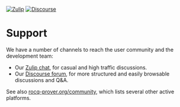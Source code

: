 [![Zulip][zulip-badge]][zulip-link]
[![Discourse][discourse-badge]][discourse-link]

[discourse-badge]: https://img.shields.io/badge/Discourse-forum-informational.svg
[discourse-link]: https://discourse.rocq-prover.org/

[zulip-badge]: https://img.shields.io/badge/Zulip-chat-informational.svg
[zulip-link]: https://rocq-prover.zulipchat.com/

# Support #

<!-- content copied verbatim from "Questions and discussion" in README.md -->

We have a number of channels to reach the user community and the
development team:

- Our [Zulip chat][zulip-link], for casual and high traffic discussions.
- Our [Discourse forum][discourse-link], for more structured and easily browsable discussions and Q&A.

See also [rocq-prover.org/community](https://rocq-prover.org/community), which
lists several other active platforms.

